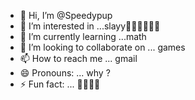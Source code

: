 - 👋 Hi, I’m @Speedypup
- 👀 I’m interested in ...slayy💅💅💅💅💅💅
- 🌱 I’m currently learning ...math
- 💞️ I’m looking to collaborate on ... games
- 📫 How to reach me ... gmail 
- 😄 Pronouns: ... why ?
- ⚡ Fun fact: ... 🤫🧏🏻‍♀️

<!---
Speedypup/Speedypup is a ✨ special ✨ repository because its `README.md` (this file) appears on your GitHub profile.
You can click the Preview link to take a look at your changes.
--->
